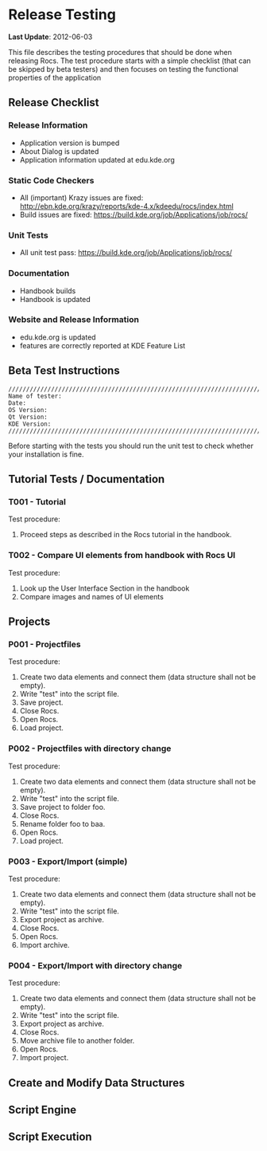 # Release Testing

**Last Update**: 2012-06-03

This file describes the testing procedures that should be done when releasing 
Rocs. The test procedure starts with a simple checklist (that can be skipped
by beta testers) and then focuses on testing the functional properties
of the application

## Release Checklist

### Release Information

* Application version is bumped
* About Dialog is updated
* Application information updated at edu.kde.org

### Static Code Checkers

* All (important) Krazy issues are fixed:
  http://ebn.kde.org/krazy/reports/kde-4.x/kdeedu/rocs/index.html
* Build issues are fixed:
  https://build.kde.org/job/Applications/job/rocs/

### Unit Tests

* All unit test pass:
  https://build.kde.org/job/Applications/job/rocs/

### Documentation

* Handbook builds
* Handbook is updated

### Website and Release Information

* edu.kde.org is updated
* features are correctly reported at KDE Feature List

## Beta Test Instructions

```
///////////////////////////////////////////////////////////////////////////////
Name of tester:
Date:
OS Version:
Qt Version:
KDE Version:
///////////////////////////////////////////////////////////////////////////////
```

Before starting with the tests you should run the unit test to check whether
your installation is fine.

## Tutorial Tests / Documentation

### T001 - Tutorial

Test procedure:

1. Proceed steps as described in the Rocs tutorial in the handbook.

### T002 - Compare UI elements from handbook with Rocs UI

Test procedure:

1. Look up the User Interface Section in the handbook
2. Compare images and names of UI elements

## Projects

### P001 - Projectfiles

Test procedure:

1. Create two data elements and connect them (data structure shall not be empty).
2. Write "test" into the script file.
3. Save project.
4. Close Rocs.
5. Open Rocs.
6. Load project.

### P002 - Projectfiles with directory change

Test procedure:

1. Create two data elements and connect them (data structure shall not be empty).
2. Write "test" into the script file.
3. Save project to folder foo.
4. Close Rocs.
5. Rename folder foo to baa.
6. Open Rocs.
7. Load project.

### P003 - Export/Import (simple)

Test procedure:

1. Create two data elements and connect them (data structure shall not be empty).
2. Write "test" into the script file.
3. Export project as archive.
4. Close Rocs.
5. Open Rocs.
6. Import archive.

### P004 - Export/Import with directory change

Test procedure:

1. Create two data elements and connect them (data structure shall not be empty).
2. Write "test" into the script file.
3. Export project as archive.
4. Close Rocs.
5. Move archive file to another folder.
6. Open Rocs.
7. Import project.

## Create and Modify Data Structures

## Script Engine

## Script Execution
